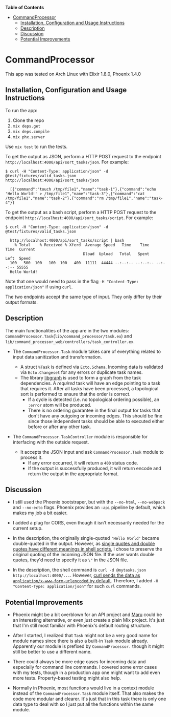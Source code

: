 <!-- markdown-toc start - Don't edit this section. Run M-x markdown-toc-refresh-toc -->

**Table of Contents**

- [CommandProcessor](#commandprocessor)
  - [Installation, Configuration and Usage Instructions](#installation-configuration-and-usage-instructions)
  - [Description](#description)
  - [Discussion](#discussion)
  - [Potential Improvements](#potential-improvements)

<!-- markdown-toc end -->

# CommandProcessor

This app was tested on Arch Linux with Elixir 1.8.0, Phoenix 1.4.0

## Installation, Configuration and Usage Instructions

To run the app:

1. Clone the repo
2. `mix deps.get`
3. `mix deps.compile`
4. `mix phx.server`

Use `mix test` to run the tests.

To get the output as JSON, perform a HTTP POST request to the endpoint `http://localhost:4000/api/sort_tasks/json`. For example:

```
$ curl -H "Content-Type: application/json" -d @test/fixtures/valid_tasks.json http://localhost:4000/api/sort_tasks/json

  [{"command":"touch /tmp/file1","name":"task-1"},{"command":"echo 'Hello World!' > /tmp/file1","name":"task-3"},{"command":"cat /tmp/file1","name":"task-2"},{"command":"rm /tmp/file1","name":"task-4"}]
```

To get the output as a bash script, perform a HTTP POST request to the endpoint `http://localhost:4000/api/sort_tasks/script`. For example:

```
$ curl -H "Content-Type: application/json" -d @test/fixtures/valid_tasks.json

  http://localhost:4000/api/sort_tasks/script | bash
    % Total    % Received % Xferd  Average Speed   Time    Time     Time  Current
                                  Dload  Upload   Total   Spent    Left  Speed
  100   500  100   100  100   400  11111  44444 --:--:-- --:--:-- --:--:-- 55555
  Hello World!
```

Note that one would need to pass in the flag `-H "Content-Type: application/json"` if using `curl`.

The two endpoints accept the same type of input. They only differ by their output formats.

## Description

The main functionalities of the app are in the two modules: `CommandProcessor.Task`(`lib/command_processor/task.ex`) and `lib/command_processor_web/controllers/task_controller.ex`.

- The `CommandProcessor.Task` module takes care of everything related to input data sanitization and transformation.

  - A struct `%Task` is defined via `Ecto.Schema`. Incoming data is validated via `Ecto.Changeset` for any errors or duplicate task names.
  - The library [libgraph](https://hex.pm/packages/libgraph) is used to form a graph from the task dependencies. A _required_ task will have an edge pointing to a task that requires it. After all tasks have been processed, a topological sort is performed to ensure that the order is correct.
    - If a cycle is detected (i.e. no topological ordering possible), an `:error` atom will be produced.
    - There is no ordering guarantee in the final output for tasks that don't have any outgoing or incoming edges. This should be fine since those independent tasks should be able to executed either before or after any other task.

- The `CommandProcessor.TaskController` module is responsible for interfacing with the outside request.
  - It accepts the JSON input and ask `CommandProcessor.Task` module to process it.
    - If any error occurred, it will return a `400` status code.
    - If the output is successfully produced, it will return encode and return the output in the appropriate format.

## Discussion

- I still used the Phoenix bootstraper, but with the `--no-html`, `--no-webpack` and `--no-ecto` flags. Phoenix provides an `:api` pipeline by default, which makes my job a bit easier.

- I added a plug for CORS, even though it isn't necessarily needed for the current setup.

- In the description, the originally single-quoted `'Hello World'` became double-quoted in the output. However, as [single quotes and double quotes have different meanings in shell scripts](https://stackoverflow.com/questions/6697753/difference-between-single-and-double-quotes-in-bash), I chose to preserve the original quoting of the incoming JSON file. If the user wants double quotes, they'd need to specify it as `\"` in the JSON file.

- In the description, the shell command is `curl -d @mytasks.json http://localhost:4000/...`. However, [curl sends the data as `application/x-www-form-urlencoded` by default](https://stackoverflow.com/questions/7172784/how-to-post-json-data-with-curl-from-terminal-commandline-to-test-spring-rest). Therefore, I added `-H "Content-Type: application/json"` for such `curl` commands.

## Potential Improvements

- Phoenix might be a bit overblown for an API project and [Maru](https://github.com/elixir-maru/maru) could be an interesting alternative, or even just create a plain Mix project. It's just that I'm still most familiar with Phoenix's default routing structure.

- After I started, I realized that `Task` might not be a very good name for module names since there is also a built-in `Task` module already. Apparently our module is prefixed by `CommandProcessor.` though it might still be better to use a different name.

- There could always be more edge cases for incoming data and especially for command line commands. I covered some error cases with my tests, though in a production app one might want to add even more tests. Property-based testing might also help.

- Normally in Phoenix, most functions would live in a context module instead of the `CommandProcessor.Task` module itself. That also makes the code more modular and clearer. It's just that in this task there is only one data type to deal with so I just put all the functions within the same module.
